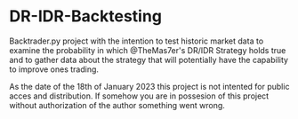 # DR-IDR-Backtesting
Backtrader.py project with the intention to test historic market data to examine the probability in which @TheMas7er's DR/IDR Strategy holds true and to gather data about the strategy that will potentially have the capability to improve ones trading.

As the date of the 18th of January 2023 this project is not intented for public acces and distribution. If somehow you are in possesion of this project without authorization of the author something went wrong.